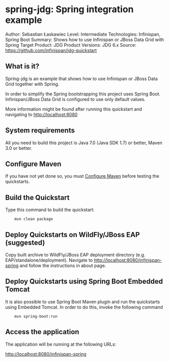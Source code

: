 spring-jdg: Spring integration example
====================================
Author: Sebastian Łaskawiec
Level: Intermediate
Technologies: Infinispan, Spring Boot
Summary: Shows how to use Infinispan or JBoss Data Grid with Spring
Target Product: JDG
Product Versions: JDG 6.x
Source: <https://github.com/infinispan/jdg-quickstart>

What is it?
-----------

Spring-jdg is an example that shows how to use Infinispan or JBoss Data Grid together with Spring.

In order to simplify the Spring bootstrapping this project uses Spring Boot.
Infinispan/JBoss Data Grid is configured to use only default values.

More information might be found after running this quickstart and navigating to <http://localhost:8080>

System requirements
-------------------

All you need to build this project is Java 7.0 (Java SDK 1.7) or better, Maven 3.0 or better.

Configure Maven
---------------

If you have not yet done so, you must [Configure Maven](https://github.com/jboss-developer/jboss-developer-shared-resources/blob/master/guides/CONFIGURE_MAVEN.md#configure-maven-to-build-and-deploy-the-quickstarts) before testing the quickstarts.

Build the Quickstart
--------------------

Type this command to build the quickstart:

        mvn clean package

Deploy Quickstarts on WildFly/JBoss EAP (suggested)
---------------------------------------------------

Copy built archive to WildFly/JBoss EAP deployment directory (e.g. EAP/standalone/deployment).
Navigate to <http://localhost:8080/infinispan-spring> and follow the instructions in about page.

Deploy Quickstarts using Spring Boot Embedded Tomcat
----------------------------------------------------

It is also possible to use Spring Boot Maven plugin and run the quickstarts using Embedded Tomcat.
In order to do this, invoke the following command

        mvn spring-boot:run

Access the application
-------------------------------

The application will be running at the following URLs:

   <http://localhost:8080/infinispan-spring>
